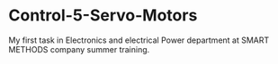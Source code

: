 # Control-5-Servo-Motors
My first task in Electronics and electrical Power department at SMART METHODS company summer training.
